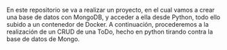 En este repositorio se va a realizar un proyecto, en el cual vamos a crear una base de datos con MongoDB, y acceder a ella desde Python, todo ello subido a un contenedor de Docker.
A continuación, procederemos a la realización de un CRUD de una ToDo, hecho en python tirando contra la base de datos de Mongo.
